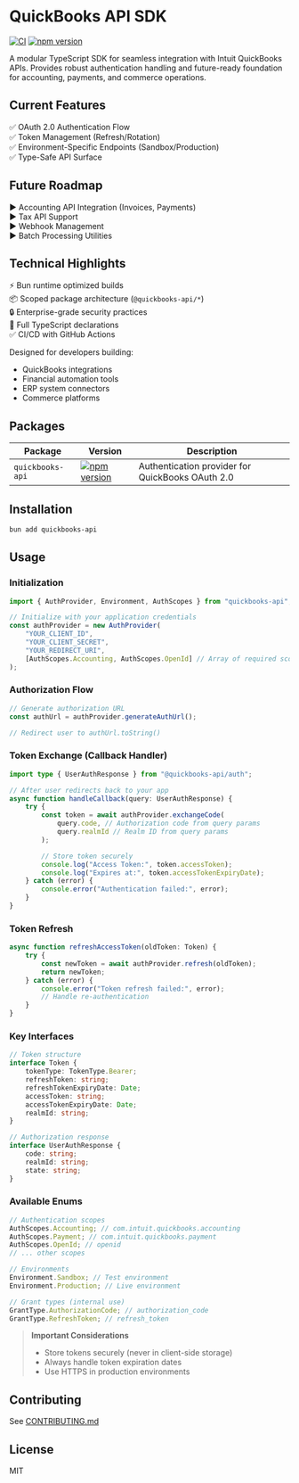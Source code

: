 # QuickBooks API SDK

[![CI](https://github.com/Nytely-Official/quickbooks-api/actions/workflows/ci.yml/badge.svg)](https://github.com/Nytely-Official/quickbooks-api/actions/workflows/ci.yml)
[![npm version](https://badge.fury.io/js/quickbooks-api.svg)](https://www.npmjs.com/package/quickbooks-api)

A modular TypeScript SDK for seamless integration with Intuit QuickBooks APIs. Provides robust authentication handling and future-ready foundation for accounting, payments, and commerce operations.

## Current Features

✅ OAuth 2.0 Authentication Flow  
✅ Token Management (Refresh/Rotation)  
✅ Environment-Specific Endpoints (Sandbox/Production)  
✅ Type-Safe API Surface

## Future Roadmap

▶️ Accounting API Integration (Invoices, Payments)  
▶️ Tax API Support  
▶️ Webhook Management  
▶️ Batch Processing Utilities

## Technical Highlights

⚡ Bun runtime optimized builds  
📦 Scoped package architecture (`@quickbooks-api/*`)  
🔒 Enterprise-grade security practices  
📜 Full TypeScript declarations  
✅ CI/CD with GitHub Actions

Designed for developers building:

- QuickBooks integrations
- Financial automation tools
- ERP system connectors
- Commerce platforms

## Packages

| Package          | Version                                                                                                                     | Description                                      |
| ---------------- | --------------------------------------------------------------------------------------------------------------------------- | ------------------------------------------------ |
| `quickbooks-api` | [![npm version](https://badge.fury.io/js/%40quickbooks-api%2Fauth.svg)](https://www.npmjs.com/package/@quickbooks-api/auth) | Authentication provider for QuickBooks OAuth 2.0 |

## Installation

```bash
bun add quickbooks-api
```

## Usage

### Initialization

```typescript
import { AuthProvider, Environment, AuthScopes } from "quickbooks-api";

// Initialize with your application credentials
const authProvider = new AuthProvider(
	"YOUR_CLIENT_ID",
	"YOUR_CLIENT_SECRET",
	"YOUR_REDIRECT_URI",
	[AuthScopes.Accounting, AuthScopes.OpenId] // Array of required scopes
);
```

### Authorization Flow

```typescript
// Generate authorization URL
const authUrl = authProvider.generateAuthUrl();

// Redirect user to authUrl.toString()
```

### Token Exchange (Callback Handler)

```typescript
import type { UserAuthResponse } from "@quickbooks-api/auth";

// After user redirects back to your app
async function handleCallback(query: UserAuthResponse) {
	try {
		const token = await authProvider.exchangeCode(
			query.code, // Authorization code from query params
			query.realmId // Realm ID from query params
		);

		// Store token securely
		console.log("Access Token:", token.accessToken);
		console.log("Expires at:", token.accessTokenExpiryDate);
	} catch (error) {
		console.error("Authentication failed:", error);
	}
}
```

### Token Refresh

```typescript
async function refreshAccessToken(oldToken: Token) {
	try {
		const newToken = await authProvider.refresh(oldToken);
		return newToken;
	} catch (error) {
		console.error("Token refresh failed:", error);
		// Handle re-authentication
	}
}
```

### Key Interfaces

```typescript
// Token structure
interface Token {
	tokenType: TokenType.Bearer;
	refreshToken: string;
	refreshTokenExpiryDate: Date;
	accessToken: string;
	accessTokenExpiryDate: Date;
	realmId: string;
}

// Authorization response
interface UserAuthResponse {
	code: string;
	realmId: string;
	state: string;
}
```

### Available Enums

```typescript
// Authentication scopes
AuthScopes.Accounting; // com.intuit.quickbooks.accounting
AuthScopes.Payment; // com.intuit.quickbooks.payment
AuthScopes.OpenId; // openid
// ... other scopes

// Environments
Environment.Sandbox; // Test environment
Environment.Production; // Live environment

// Grant types (internal use)
GrantType.AuthorizationCode; // authorization_code
GrantType.RefreshToken; // refresh_token
```

> **Important Considerations**
>
> - Store tokens securely (never in client-side storage)
> - Always handle token expiration dates
> - Use HTTPS in production environments

## Contributing

See [CONTRIBUTING.md](./CONTRIBUTING.md)

## License

MIT
